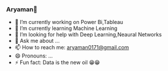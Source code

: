 ### Aryaman👋

<!--
**aryaman00/aryaman00** is a ✨ _special_ ✨ repository because its `README.md` (this file) appears on your GitHub profile.

Here are some ideas to get you started:
-->
- 🔭 I’m currently working on Power Bi,Tableau
- 🌱 I’m currently learning Machine Learning
- 🤔 I’m looking for help with Deep Learning,Neaural Networks
- 💬 Ask me about ...
- 📫 How to reach me: aryaman0171@gmail.com
- 😄 Pronouns: ...
- ⚡ Fun fact: Data is the new oil 😁😁

